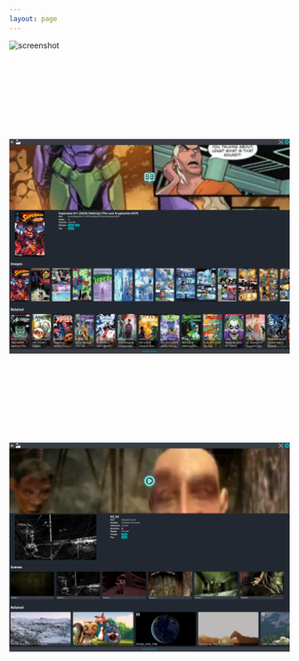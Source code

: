 ```yaml
---
layout: page
---
```


<div style="display: flex; flex-direction: column; gap: 10rem;">
    <img src="./assets/homepage-full.png" alt="screenshot" />
    <img src="./assets/gallery-page.png" alt="screenshot" />
    <img src="./assets/video-page.png" alt="screenshot" />
</div>
